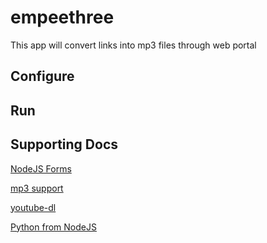 # empeethree

This app will convert links into mp3 files through web portal

## Configure


## Run


## Supporting Docs

[NodeJS Forms](https://flaviocopes.com/express-forms/)

[mp3 support](https://github.com/adaptlearning/adapt_authoring/wiki/Installing-FFmpeg)

[youtube-dl](https://github.com/ytdl-org/youtube-dl/blob/master/README.md#options)


[Python from NodeJS](https://stackoverflow.com/questions/23450534/how-to-call-a-python-function-from-node-js)
